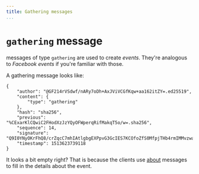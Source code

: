 ```yaml
---
title: Gathering messages
...
```


# `gathering` message

messages of type `gathering` are used to create _events_. They're analogous to _Facebook events_ if you're familiar with those. 

A gathering message looks like:

```{.json}
{
    "author": "@GF214rVSdwf/nARy7oDh+AxJViVCGfKqw+aa162itZY=.ed25519",
    "content": {
        "type": "gathering"
    },
    "hash": "sha256",
    "previous": "%CExarKlCQwiC2FHodXzJzYQyOFWperqRifMakqT5o/w=.sha256",
    "sequence": 14,
    "signature": "Q9I0YNyOKrFhQ8/crZqcC7mhIAtlgbgEXPpvG3GcIES7KCOfoZfS0MfpjTHb4rmIMMvzwaouA4oHxUTlyID9Dg==.sig.ed25519",
    "timestamp": 1513623739118
}

```

It looks a bit empty right? That is because the clients use [about](/message_types/about) messages to fill in the details about the event.
